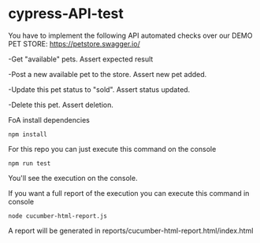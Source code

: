 # cypress-API-test
You have to implement the following API automated checks over our DEMO PET STORE: https://petstore.swagger.io/ 

-Get "available" pets. Assert expected result 

-Post a new available pet to the store. Assert new pet added. 

-Update this pet status to "sold". Assert status updated. 

-Delete this pet. Assert deletion.

FoA install dependencies

```
npm install
```

For this repo you can just execute this command on the console

```
npm run test
```

You'll see the execution on the console.

If you want a full report of the execution you can execute this command in console

```
node cucumber-html-report.js
```

A report will be generated in reports/cucumber-html-report.html/index.html





















